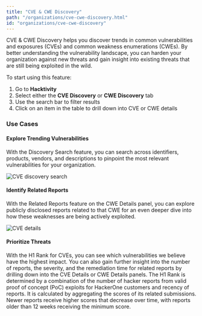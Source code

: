 ```yaml
---
title: "CVE & CWE Discovery"
path: "/organizations/cve-cwe-discovery.html"
id: "organizations/cve-cwe-discovery"
---
```


CVE & CWE Discovery helps you discover trends in common vulnerabilities and exposures (CVEs) and common weakness enumerations (CWEs). By better understanding the vulnerability landscape, you can harden your organization against new threats and gain insight into existing threats that are still being exploited in the wild. 

To start using this feature:
1. Go to **Hacktivity**
2. Select either the **CVE Discovery** or **CWE Discovery** tab
3. Use the search bar to filter results
4. Click on an item in the table to drill down into CVE or CWE details 

### Use Cases
#### Explore Trending Vulnerabilities 
With the Discovery Search feature, you can search across identifiers, products, vendors, and descriptions to pinpoint the most relevant vulnerabilities for your organization. 

![CVE discovery search](/images/cve-discovery-1.png)

#### Identify Related Reports 
With the Related Reports feature on the CWE Details panel, you can explore publicly disclosed reports related to that CWE for an even deeper dive into how these weaknesses are being actively exploited.

![CVE details](/images/cve-discovery-2.png)

#### Prioritize Threats
With the H1 Rank for CVEs, you can see which vulnerabilities we believe have the highest impact. You can also gain further insight into the number of reports, the severity, and the remediation time for related reports by drilling down into the CVE Details or CWE Details panels. 
The H1 Rank is determined by a combination of the number of hacker reports from valid proof of concept (PoC) exploits for HackerOne customers and recency of reports. It is calculated by aggregating the scores of its related submissions. Newer reports receive higher scores that decrease over time, with reports older than 12 weeks receiving the minimum score.


